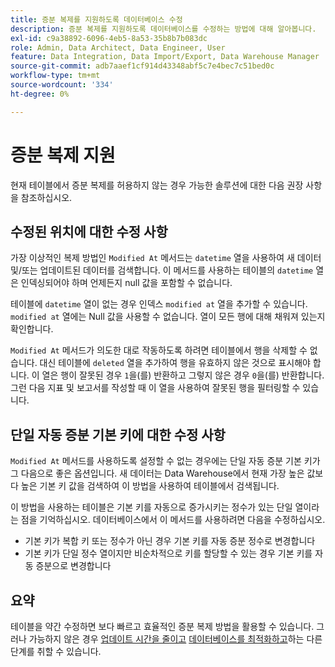 ```yaml
---
title: 증분 복제를 지원하도록 데이터베이스 수정
description: 증분 복제를 지원하도록 데이터베이스를 수정하는 방법에 대해 알아봅니다.
exl-id: c9a38892-6096-4eb5-8a53-35b8b7b083dc
role: Admin, Data Architect, Data Engineer, User
feature: Data Integration, Data Import/Export, Data Warehouse Manager
source-git-commit: adb7aaef1cf914d43348abf5c7e4bec7c51bed0c
workflow-type: tm+mt
source-wordcount: '334'
ht-degree: 0%

---
```


# 증분 복제 지원

현재 테이블에서 증분 복제를 허용하지 않는 경우 가능한 솔루션에 대한 다음 권장 사항을 참조하십시오.

## 수정된 위치에 대한 수정 사항

가장 이상적인 복제 방법인 `Modified At` 메서드는 `datetime` 열을 사용하여 새 데이터 및/또는 업데이트된 데이터를 검색합니다. 이 메서드를 사용하는 테이블의 `datetime` 열은 인덱싱되어야 하며 언제든지 null 값을 포함할 수 없습니다.

테이블에 `datetime` 열이 없는 경우 인덱스 `modified at` 열을 추가할 수 있습니다. `modified at` 열에는 Null 값을 사용할 수 없습니다. 열이 모든 행에 대해 채워져 있는지 확인합니다.

`Modified At` 메서드가 의도한 대로 작동하도록 하려면 테이블에서 행을 삭제할 수 없습니다. 대신 테이블에 `deleted` 열을 추가하여 행을 유효하지 않은 것으로 표시해야 합니다. 이 열은 행이 잘못된 경우 `1`을(를) 반환하고 그렇지 않은 경우 `0`을(를) 반환합니다. 그런 다음 지표 및 보고서를 작성할 때 이 열을 사용하여 잘못된 행을 필터링할 수 있습니다.

## 단일 자동 증분 기본 키에 대한 수정 사항

`Modified At` 메서드를 사용하도록 설정할 수 없는 경우에는 단일 자동 증분 기본 키가 그 다음으로 좋은 옵션입니다. 새 데이터는 Data Warehouse에서 현재 가장 높은 값보다 높은 기본 키 값을 검색하여 이 방법을 사용하여 테이블에서 검색됩니다.

이 방법을 사용하는 테이블은 기본 키를 자동으로 증가시키는 정수가 있는 단일 열이라는 점을 기억하십시오. 데이터베이스에서 이 메서드를 사용하려면 다음을 수정하십시오.

* 기본 키가 복합 키 또는 정수가 아닌 경우 기본 키를 자동 증분 정수로 변경합니다
* 기본 키가 단일 정수 열이지만 비순차적으로 키를 할당할 수 있는 경우 기본 키를 자동 증분으로 변경합니다

## 요약

테이블을 약간 수정하면 보다 빠르고 효율적인 증분 복제 방법을 활용할 수 있습니다. 그러나 가능하지 않은 경우 [업데이트 시간을 줄이고](../best-practices/reduce-update-cycle-time.md) [데이터베이스를 최적화하고](../best-practices/opt-db-analysis.md)하는 다른 단계를 취할 수 있습니다.
